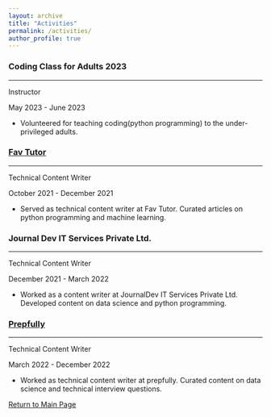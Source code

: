 ```yaml
---
layout: archive
title: "Activities"
permalink: /activities/
author_profile: true
---
```


### Coding Class for Adults 2023
------
Instructor

May 2023 - June 2023
  * Volunteered for teaching coding(python programming) to the under-privileged adults.

### [Fav Tutor](https://favtutor.com/)
------
Technical Content Writer

October 2021 - December 2021
  * Served as technical content writer at Fav Tutor. Curated articles on python programming and
machine learning.

### Journal Dev IT Services Private Ltd.
------
Technical Content Writer

December 2021 - March 2022
  * Worked as a content writer at JournalDev IT Services Private Ltd. Developed content on data
science and python programming.

### [Prepfully](https://prepfully.com/)
------
Technical Content Writer

March 2022 - December 2022
  * Worked as technical content writer at prepfully. Curated content on data science and technical
interview questions.


[Return to Main Page](adrit78.github.io)
